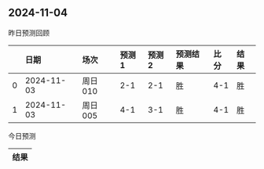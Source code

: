

 ## 2024-11-04

昨日预测回顾

|    | 日期       | 场次    | 预测1   | 预测2   | 预测结果   | 比分   | 结果   |
|---:|:-----------|:--------|:--------|:--------|:-----------|:-------|:-------|
|  0 | 2024-11-03 | 周日010 | 2-1     | 2-1     | 胜         | 4-1    | 胜     |
|  1 | 2024-11-03 | 周日005 | 4-1     | 3-1     | 胜         | 4-1    | 胜     |

今日预测

| 结果   |
|--------|